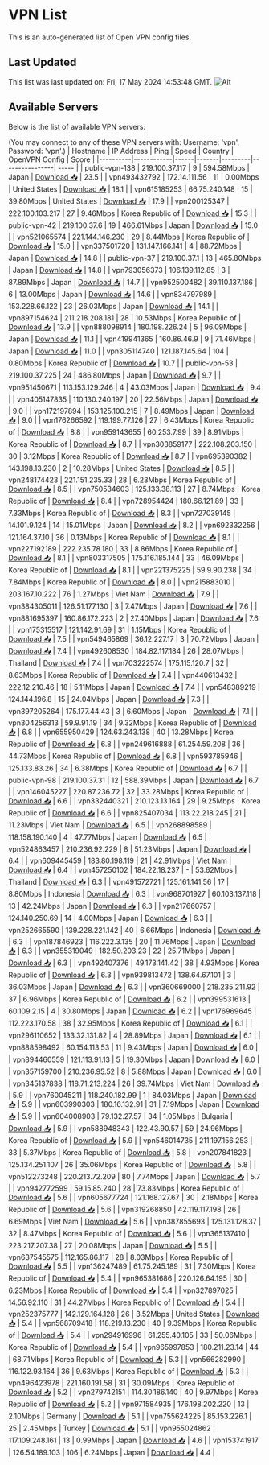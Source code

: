 # VPN List

This is an auto-generated list of Open VPN config files.

## Last Updated

This list was last updated on: Fri, 17 May 2024 14:53:48 GMT.
![Alt](https://repobeats.axiom.co/api/embed/186b98318ef1479477931607c1ad7d823f12451f.svg "Repobeats analytics image")

## Available Servers

Below is the list of available VPN servers:

(You may connect to any of these VPN servers with: Username: 'vpn', Password: 'vpn'.)
| Hostname | IP Address | Ping | Speed | Country | OpenVPN Config | Score |
|----------|------------|------|-------|---------|----------------| ----- |
| public-vpn-138 | 219.100.37.117 | 9 | 594.58Mbps | Japan | [Download 📥](./configs/server_0_JP.ovpn) | 23.5 |
| vpn493432792 | 172.14.111.56 | 11 | 0.00Mbps | United States | [Download 📥](./configs/server_1_US.ovpn) | 18.1 |
| vpn615185253 | 66.75.240.148 | 15 | 39.80Mbps | United States | [Download 📥](./configs/server_2_US.ovpn) | 17.9 |
| vpn200125347 | 222.100.103.217 | 27 | 9.46Mbps | Korea Republic of | [Download 📥](./configs/server_3_KR.ovpn) | 15.3 |
| public-vpn-42 | 219.100.37.6 | 19 | 466.61Mbps | Japan | [Download 📥](./configs/server_4_JP.ovpn) | 15.0 |
| vpn521065574 | 221.144.146.230 | 29 | 8.44Mbps | Korea Republic of | [Download 📥](./configs/server_5_KR.ovpn) | 15.0 |
| vpn337501720 | 131.147.166.141 | 4 | 88.72Mbps | Japan | [Download 📥](./configs/server_6_JP.ovpn) | 14.8 |
| public-vpn-37 | 219.100.37.1 | 13 | 465.80Mbps | Japan | [Download 📥](./configs/server_7_JP.ovpn) | 14.8 |
| vpn793056373 | 106.139.112.85 | 3 | 87.89Mbps | Japan | [Download 📥](./configs/server_8_JP.ovpn) | 14.7 |
| vpn952500482 | 39.110.137.186 | 6 | 13.00Mbps | Japan | [Download 📥](./configs/server_9_JP.ovpn) | 14.6 |
| vpn834797989 | 153.228.66.122 | 23 | 26.03Mbps | Japan | [Download 📥](./configs/server_10_JP.ovpn) | 14.1 |
| vpn897154624 | 211.218.208.181 | 28 | 10.53Mbps | Korea Republic of | [Download 📥](./configs/server_11_KR.ovpn) | 13.9 |
| vpn888098914 | 180.198.226.24 | 5 | 96.09Mbps | Japan | [Download 📥](./configs/server_12_JP.ovpn) | 11.1 |
| vpn419941365 | 160.86.46.9 | 9 | 71.46Mbps | Japan | [Download 📥](./configs/server_13_JP.ovpn) | 11.0 |
| vpn305114740 | 121.187.145.64 | 104 | 0.80Mbps | Korea Republic of | [Download 📥](./configs/server_14_KR.ovpn) | 10.7 |
| public-vpn-53 | 219.100.37.225 | 24 | 486.80Mbps | Japan | [Download 📥](./configs/server_15_JP.ovpn) | 9.7 |
| vpn951450671 | 113.153.129.246 | 4 | 43.03Mbps | Japan | [Download 📥](./configs/server_16_JP.ovpn) | 9.4 |
| vpn405147835 | 110.130.240.197 | 20 | 22.56Mbps | Japan | [Download 📥](./configs/server_17_JP.ovpn) | 9.0 |
| vpn172197894 | 153.125.100.215 | 7 | 8.49Mbps | Japan | [Download 📥](./configs/server_18_JP.ovpn) | 9.0 |
| vpn176266592 | 119.199.77.126 | 27 | 6.43Mbps | Korea Republic of | [Download 📥](./configs/server_19_KR.ovpn) | 8.8 |
| vpn959143655 | 60.253.7.99 | 39 | 8.91Mbps | Korea Republic of | [Download 📥](./configs/server_20_KR.ovpn) | 8.7 |
| vpn303859177 | 222.108.203.150 | 30 | 3.12Mbps | Korea Republic of | [Download 📥](./configs/server_21_KR.ovpn) | 8.7 |
| vpn695390382 | 143.198.13.230 | 2 | 10.28Mbps | United States | [Download 📥](./configs/server_22_US.ovpn) | 8.5 |
| vpn248174423 | 221.151.235.33 | 28 | 6.23Mbps | Korea Republic of | [Download 📥](./configs/server_23_KR.ovpn) | 8.5 |
| vpn750534603 | 125.133.38.113 | 27 | 8.74Mbps | Korea Republic of | [Download 📥](./configs/server_24_KR.ovpn) | 8.4 |
| vpn728954424 | 180.66.121.89 | 33 | 7.33Mbps | Korea Republic of | [Download 📥](./configs/server_25_KR.ovpn) | 8.3 |
| vpn727039145 | 14.101.9.124 | 14 | 15.01Mbps | Japan | [Download 📥](./configs/server_26_JP.ovpn) | 8.2 |
| vpn692332256 | 121.164.37.10 | 36 | 0.13Mbps | Korea Republic of | [Download 📥](./configs/server_27_KR.ovpn) | 8.1 |
| vpn227192189 | 222.235.78.180 | 33 | 8.86Mbps | Korea Republic of | [Download 📥](./configs/server_28_KR.ovpn) | 8.1 |
| vpn803317505 | 175.116.185.144 | 33 | 46.09Mbps | Korea Republic of | [Download 📥](./configs/server_29_KR.ovpn) | 8.1 |
| vpn221375225 | 59.9.90.238 | 34 | 7.84Mbps | Korea Republic of | [Download 📥](./configs/server_30_KR.ovpn) | 8.0 |
| vpn215883010 | 203.167.10.222 | 76 | 1.27Mbps | Viet Nam | [Download 📥](./configs/server_31_VN.ovpn) | 7.9 |
| vpn384305011 | 126.51.177.130 | 3 | 7.47Mbps | Japan | [Download 📥](./configs/server_32_JP.ovpn) | 7.6 |
| vpn881695397 | 160.86.172.223 | 2 | 27.40Mbps | Japan | [Download 📥](./configs/server_33_JP.ovpn) | 7.6 |
| vpn175315517 | 121.142.91.69 | 31 | 1.15Mbps | Korea Republic of | [Download 📥](./configs/server_34_KR.ovpn) | 7.5 |
| vpn549465869 | 36.12.227.17 | 3 | 70.72Mbps | Japan | [Download 📥](./configs/server_35_JP.ovpn) | 7.4 |
| vpn492608530 | 184.82.117.184 | 26 | 28.07Mbps | Thailand | [Download 📥](./configs/server_36_TH.ovpn) | 7.4 |
| vpn703222574 | 175.115.120.7 | 32 | 8.63Mbps | Korea Republic of | [Download 📥](./configs/server_37_KR.ovpn) | 7.4 |
| vpn440613432 | 222.12.210.46 | 18 | 5.11Mbps | Japan | [Download 📥](./configs/server_38_JP.ovpn) | 7.4 |
| vpn548389219 | 124.144.196.8 | 15 | 24.04Mbps | Japan | [Download 📥](./configs/server_39_JP.ovpn) | 7.3 |
| vpn397205264 | 175.177.44.43 | 3 | 6.60Mbps | Japan | [Download 📥](./configs/server_40_JP.ovpn) | 7.1 |
| vpn304256313 | 59.9.91.19 | 34 | 9.32Mbps | Korea Republic of | [Download 📥](./configs/server_41_KR.ovpn) | 6.8 |
| vpn655950429 | 124.63.243.138 | 40 | 13.28Mbps | Korea Republic of | [Download 📥](./configs/server_42_KR.ovpn) | 6.8 |
| vpn249616888 | 61.254.59.208 | 36 | 44.73Mbps | Korea Republic of | [Download 📥](./configs/server_43_KR.ovpn) | 6.8 |
| vpn593785946 | 125.133.83.26 | 34 | 6.38Mbps | Korea Republic of | [Download 📥](./configs/server_44_KR.ovpn) | 6.7 |
| public-vpn-98 | 219.100.37.31 | 12 | 588.39Mbps | Japan | [Download 📥](./configs/server_45_JP.ovpn) | 6.7 |
| vpn146045227 | 220.87.236.72 | 32 | 33.28Mbps | Korea Republic of | [Download 📥](./configs/server_46_KR.ovpn) | 6.6 |
| vpn332440321 | 210.123.13.164 | 29 | 9.25Mbps | Korea Republic of | [Download 📥](./configs/server_47_KR.ovpn) | 6.6 |
| vpn825407034 | 113.22.218.245 | 21 | 11.23Mbps | Viet Nam | [Download 📥](./configs/server_48_VN.ovpn) | 6.5 |
| vpn268898589 | 118.158.190.140 | 4 | 47.77Mbps | Japan | [Download 📥](./configs/server_49_JP.ovpn) | 6.5 |
| vpn524863457 | 210.236.92.229 | 8 | 51.23Mbps | Japan | [Download 📥](./configs/server_50_JP.ovpn) | 6.4 |
| vpn609445459 | 183.80.198.119 | 21 | 42.91Mbps | Viet Nam | [Download 📥](./configs/server_51_VN.ovpn) | 6.4 |
| vpn457250102 | 184.22.18.237 | - | 53.62Mbps | Thailand | [Download 📥](./configs/server_52_TH.ovpn) | 6.3 |
| vpn491572721 | 125.161.141.56 | 17 | 8.80Mbps | Indonesia | [Download 📥](./configs/server_53_ID.ovpn) | 6.3 |
| vpn968701927 | 60.103.137.118 | 13 | 42.24Mbps | Japan | [Download 📥](./configs/server_54_JP.ovpn) | 6.3 |
| vpn217660757 | 124.140.250.69 | 14 | 4.00Mbps | Japan | [Download 📥](./configs/server_55_JP.ovpn) | 6.3 |
| vpn252665590 | 139.228.221.142 | 40 | 6.66Mbps | Indonesia | [Download 📥](./configs/server_56_ID.ovpn) | 6.3 |
| vpn187846923 | 116.222.3.135 | 20 | 11.76Mbps | Japan | [Download 📥](./configs/server_57_JP.ovpn) | 6.3 |
| vpn355319049 | 182.50.203.23 | 22 | 25.71Mbps | Japan | [Download 📥](./configs/server_58_JP.ovpn) | 6.3 |
| vpn492407376 | 49.173.141.42 | 38 | 4.93Mbps | Korea Republic of | [Download 📥](./configs/server_59_KR.ovpn) | 6.3 |
| vpn939813472 | 138.64.67.101 | 3 | 36.03Mbps | Japan | [Download 📥](./configs/server_60_JP.ovpn) | 6.3 |
| vpn360669000 | 218.235.211.92 | 37 | 6.96Mbps | Korea Republic of | [Download 📥](./configs/server_61_KR.ovpn) | 6.2 |
| vpn399531613 | 60.109.2.15 | 4 | 30.80Mbps | Japan | [Download 📥](./configs/server_62_JP.ovpn) | 6.2 |
| vpn176969645 | 112.223.170.58 | 38 | 32.95Mbps | Korea Republic of | [Download 📥](./configs/server_63_KR.ovpn) | 6.1 |
| vpn296110652 | 133.32.131.82 | 4 | 28.89Mbps | Japan | [Download 📥](./configs/server_64_JP.ovpn) | 6.1 |
| vpn888598492 | 60.154.113.53 | 11 | 9.43Mbps | Japan | [Download 📥](./configs/server_65_JP.ovpn) | 6.0 |
| vpn894460559 | 121.113.91.13 | 5 | 19.30Mbps | Japan | [Download 📥](./configs/server_66_JP.ovpn) | 6.0 |
| vpn357159700 | 210.236.95.52 | 8 | 5.88Mbps | Japan | [Download 📥](./configs/server_67_JP.ovpn) | 6.0 |
| vpn345137838 | 118.71.213.224 | 26 | 39.74Mbps | Viet Nam | [Download 📥](./configs/server_68_VN.ovpn) | 5.9 |
| vpn760045211 | 118.240.182.99 | 1 | 84.03Mbps | Japan | [Download 📥](./configs/server_69_JP.ovpn) | 5.9 |
| vpn603990303 | 180.16.132.91 | 31 | 7.19Mbps | Japan | [Download 📥](./configs/server_70_JP.ovpn) | 5.9 |
| vpn604008903 | 79.132.27.57 | 34 | 1.05Mbps | Bulgaria | [Download 📥](./configs/server_71_BG.ovpn) | 5.9 |
| vpn588948343 | 122.43.90.57 | 59 | 24.96Mbps | Korea Republic of | [Download 📥](./configs/server_72_KR.ovpn) | 5.9 |
| vpn546014735 | 211.197.156.253 | 33 | 5.37Mbps | Korea Republic of | [Download 📥](./configs/server_73_KR.ovpn) | 5.8 |
| vpn207841823 | 125.134.251.107 | 26 | 35.06Mbps | Korea Republic of | [Download 📥](./configs/server_74_KR.ovpn) | 5.8 |
| vpn512273248 | 220.213.72.209 | 80 | 7.74Mbps | Japan | [Download 📥](./configs/server_75_JP.ovpn) | 5.7 |
| vpn942772599 | 59.15.85.240 | 28 | 73.83Mbps | Korea Republic of | [Download 📥](./configs/server_76_KR.ovpn) | 5.6 |
| vpn605677724 | 121.168.127.67 | 30 | 2.18Mbps | Korea Republic of | [Download 📥](./configs/server_77_KR.ovpn) | 5.6 |
| vpn319268850 | 42.119.117.198 | 26 | 6.69Mbps | Viet Nam | [Download 📥](./configs/server_78_VN.ovpn) | 5.6 |
| vpn387855693 | 125.131.128.37 | 32 | 8.47Mbps | Korea Republic of | [Download 📥](./configs/server_79_KR.ovpn) | 5.6 |
| vpn365137410 | 223.217.207.38 | 27 | 20.08Mbps | Japan | [Download 📥](./configs/server_80_JP.ovpn) | 5.5 |
| vpn637545575 | 112.165.86.117 | 28 | 8.03Mbps | Korea Republic of | [Download 📥](./configs/server_81_KR.ovpn) | 5.5 |
| vpn136247489 | 61.75.245.189 | 31 | 7.30Mbps | Korea Republic of | [Download 📥](./configs/server_82_KR.ovpn) | 5.4 |
| vpn965381686 | 220.126.64.195 | 30 | 6.23Mbps | Korea Republic of | [Download 📥](./configs/server_83_KR.ovpn) | 5.4 |
| vpn327897025 | 14.56.92.110 | 31 | 44.27Mbps | Korea Republic of | [Download 📥](./configs/server_84_KR.ovpn) | 5.4 |
| vpn252375777 | 142.129.164.128 | 26 | 3.52Mbps | United States | [Download 📥](./configs/server_85_US.ovpn) | 5.4 |
| vpn568709418 | 118.219.13.230 | 40 | 9.39Mbps | Korea Republic of | [Download 📥](./configs/server_86_KR.ovpn) | 5.4 |
| vpn294916996 | 61.255.40.105 | 33 | 50.06Mbps | Korea Republic of | [Download 📥](./configs/server_87_KR.ovpn) | 5.4 |
| vpn965997853 | 180.211.23.14 | 44 | 68.71Mbps | Korea Republic of | [Download 📥](./configs/server_88_KR.ovpn) | 5.3 |
| vpn566282990 | 116.122.93.164 | 36 | 9.63Mbps | Korea Republic of | [Download 📥](./configs/server_89_KR.ovpn) | 5.3 |
| vpn496423978 | 221.160.191.58 | 31 | 30.09Mbps | Korea Republic of | [Download 📥](./configs/server_90_KR.ovpn) | 5.2 |
| vpn279742151 | 114.30.186.140 | 40 | 9.97Mbps | Korea Republic of | [Download 📥](./configs/server_91_KR.ovpn) | 5.2 |
| vpn971584935 | 176.198.202.220 | 13 | 2.10Mbps | Germany | [Download 📥](./configs/server_92_DE.ovpn) | 5.1 |
| vpn755624225 | 85.153.226.1 | 25 | 2.45Mbps | Turkey | [Download 📥](./configs/server_93_TR.ovpn) | 5.1 |
| vpn955024862 | 117.109.248.161 | 13 | 0.99Mbps | Japan | [Download 📥](./configs/server_94_JP.ovpn) | 4.6 |
| vpn153741917 | 126.54.189.103 | 106 | 6.24Mbps | Japan | [Download 📥](./configs/server_95_JP.ovpn) | 4.4 |
